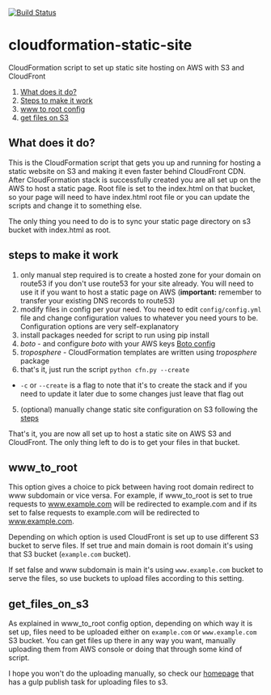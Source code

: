 [![Build Status](https://travis-ci.org/EastCoastProduct/cloudformation-static-site.png)](https://travis-ci.org/EastCoastProduct/cloudformation-static-site)
# cloudformation-static-site
CloudFormation script to set up static site hosting on AWS with S3 and CloudFront

1. [What does it do?](#what_does_it_do)
2. [Steps to make it work](#steps_to_make_it_work)
3. [www to root config](#www_to_root)
4. [get files on S3](#get_files_on_s3)

## What does it do?<a name="what_does_it_do"></a>

This is the CloudFormation script that gets you up and running for hosting a static website on S3 and making it even faster behind CloudFront CDN. After CloudFormation stack is successfully created you are all set up on the AWS to host a static page. Root file is set to the index.html on that bucket, so your page will need to have index.html root file or you can update the scripts and change it to something else.

The only thing you need to do  is to sync your static page directory on s3 bucket with index.html as root.

## steps to make it work<a name="steps_to_make_it_work"></a>

1. only manual step required is to create a hosted zone for your domain on route53 if you don't use route53 for your site already. You will need to use it if you want to host a static page on AWS (__important:__ remember to transfer your existing DNS records to route53)
2. modify files in config per your need. You need to edit `config/config.yml` file and change configuration values to whatever you need yours to be. Configuration options are very self-explanatory
3. install packages needed for script to run using pip install <package>
  1. _boto_ - and configure _boto_ with your AWS keys [Boto config](http://boto.readthedocs.org/en/latest/boto_config_tut.html)
  2. _troposphere_ - CloudFormation templates are written using _troposphere_ package
4. that's it, just run the script `python cfn.py --create`
  * `-c` or `--create` is a flag to note that it's to create the stack and if you need to update it later due to some changes just leave that flag out
5. (optional) manually change static site configuration on S3 following the [steps](#manual_origin)

That's it, you are now all set up to host a static site on AWS S3 and CloudFront. The only thing left to do is to get your files in that bucket.

## www_to_root<a name="www_to_root"></a>

This option gives a choice to pick between having root domain redirect to www subdomain or vice versa. For example, if www_to_root is set to true requests to www.example.com will be redirected to example.com and if its set to false requests to example.com will be redirected to www.example.com.

Depending on which option is used CloudFront is set up to use different S3 bucket to serve files. If set true and main domain is root domain it's using that S3 bucket (`example.com` bucket).

If set false and www subdomain is main it's using `www.example.com` bucket to serve the files, so use buckets to upload files according to this setting.

## get_files_on_s3<a name="get_files_on_s3"></a>

As explained in www_to_root config option, depending on which way it is set up, files need to be uploaded either on `example.com` or `www.example.com` S3 bucket. You can get files up there in any way you want, manually uploading them from AWS console or doing that through some kind of script.

I hope you won't do the uploading manually, so check our [homepage](https://github.com/EastCoastProduct/homepage) that has a gulp publish task for uploading files to s3.
